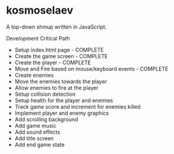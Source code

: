 # kosmoselaev
A top-down shmup written in JavaScript.

Development Critical Path
- Setup index.html page - COMPLETE
- Create the game screen - COMPLETE
- Create the player - COMPLETE
- Move and Fire based on mouse/keyboard events - COMPLETE
- Create enemies
- Move the enemies towards the player
- Allow enemies to fire at the player
- Setup collision detection
- Setup health for the player and enemies
- Track game score and increment for enemies killed
- Implement player and enemy graphics
- Add scrolling background
- Add game music
- Add sound effects
- Add title screen
- Add end game state